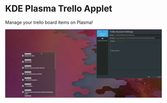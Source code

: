 KDE Plasma Trello Applet
====

Manage your trello board items on Plasma!

![Screenshot](screenshot.png?raw=true)
